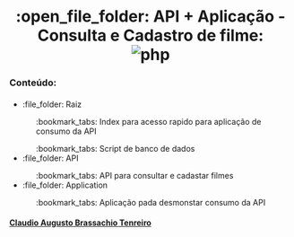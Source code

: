 <h1 align='center'>
 :open_file_folder: API + Aplicação - Consulta e Cadastro de filme:
  <br>
  <img src="https://img.shields.io/badge/php-%23777BB4.svg?style=for-the-badge&logo=php&logoColor=white" alt="php" />
</h1>
<h3>
Conteúdo:
</h3>

<h4></h4>
<ul>
  <li>:file_folder: Raiz</li>
    <ul>:bookmark_tabs: Index para acesso rapido para aplicação de consumo da API</ul>
    <ul>:bookmark_tabs: Script de banco de dados</ul>
  <li>:file_folder: API</li>
    <ul>:bookmark_tabs: API para consultar e cadastar filmes</ul>
  <li>:file_folder: Application</li>
    <ul>:bookmark_tabs: Aplicação pada desmonstar consumo da API</ul>
  
</ul>

<h4><a href="https://github.com/ClaudioAugustoBT">Claudio Augusto Brassachio Tenreiro</a></h4>